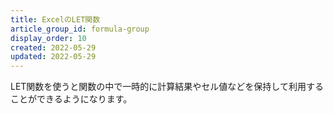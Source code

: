 ```yaml
---
title: ExcelのLET関数
article_group_id: formula-group
display_order: 10
created: 2022-05-29
updated: 2022-05-29
---
```

LET関数を使うと関数の中で一時的に計算結果やセル値などを保持して利用することができるようになります。
